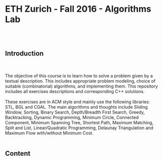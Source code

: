 # ETH Zurich - Fall 2016 - Algorithms Lab
</br></br>
## Introduction
</br></br>
The objective of this course is to learn how to solve a problem given by a textual description. This includes appropriate problem modeling, choice of suitable (combinatorial) algorithms, and implementing them. This repository includes all exercises descriptions and corresponding C++ solutions.
</br></br>
These exercises are in ACM style and mainly use the following libraries: STL, BGL and CGAL. The main algorithms and thoughts include Sliding Window, Sorting, Binary Search, Depth/Breadth First Search, Greedy, Backtracking, Dynamic Programming, Minimum Circle, Connected Component, Minimum Spanning Tree, Shortest Path, Maximum Matching, Split and List, Linear/Quadratic Programming, Delaunay Triangulation and Maximum Flow with/without Minimum Cost.
</br></br>
## Content
